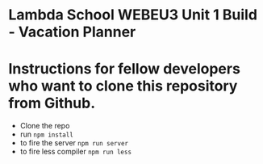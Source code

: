 # Lambda School WEBEU3 Unit 1 Build - Vacation Planner

# Instructions for fellow developers who want to clone      this repository from Github.

- Clone the repo
- run `npm install`
- to fire the server `npm run server`
- to fire less compiler `npm run less`

